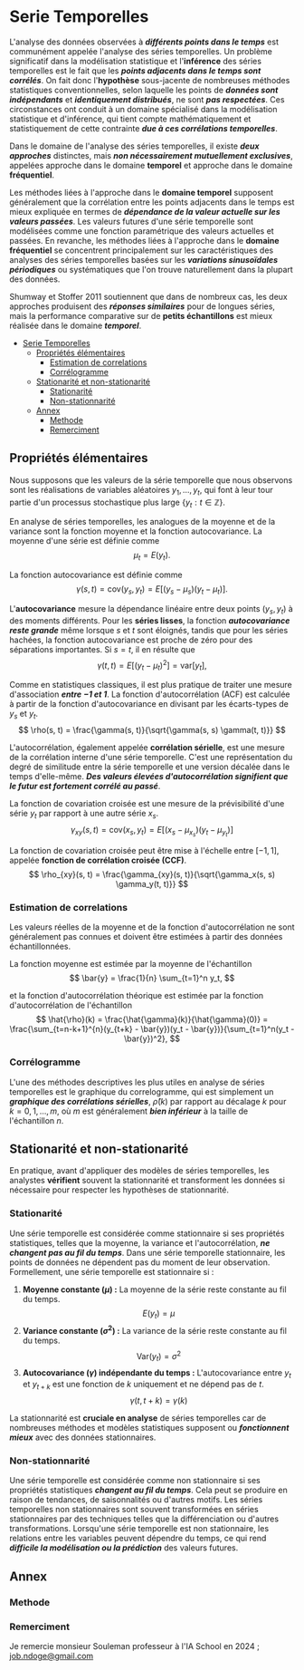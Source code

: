 # Serie Temporelles

L'analyse des données observées à ***différents points dans le temps*** est communément appelée l'analyse des séries temporelles. Un problème significatif dans la modélisation statistique et l'**inférence** des séries temporelles est le fait que les ***points adjacents dans le temps sont corrélés***.
On fait donc l'**hypothèse** sous-jacente de nombreuses méthodes statistiques conventionnelles, selon laquelle les points de ***données sont indépendants*** et ***identiquement distribués***, ne sont ***pas respectées***.
Ces circonstances ont conduit à un domaine spécialisé dans la modélisation statistique et d'inférence, qui tient compte mathématiquement et statistiquement de cette contrainte ***due à ces corrélations temporelles***.

Dans le domaine de l'analyse des séries temporelles, il existe ***deux approches*** distinctes, mais ***non nécessairement mutuellement exclusives***, appelées approche dans le domaine **temporel** et approche dans le domaine **fréquentiel**.

Les méthodes liées à l'approche dans le **domaine temporel** supposent généralement que la corrélation entre les points adjacents dans le temps est mieux expliquée en termes de ***dépendance de la valeur actuelle sur les valeurs passées***. Les valeurs futures d'une série temporelle sont modélisées comme une fonction paramétrique des valeurs actuelles et passées.
En revanche, les méthodes liées à l'approche dans le **domaine fréquentiel** se concentrent principalement sur les caractéristiques des analyses des séries temporelles basées sur les ***variations sinusoïdales périodiques*** ou systématiques que l'on trouve naturellement dans la plupart des données.

Shumway et Stoffer 2011 soutiennent que dans de nombreux cas, les deux approches produisent des ***réponses similaires*** pour de longues séries, mais la performance comparative sur de **petits échantillons** est mieux réalisée dans le domaine ***temporel***.

- [Serie Temporelles](#serie-temporelles)
  - [Propriétés élémentaires](#propriétés-élémentaires)
    - [Estimation de correlations](#estimation-de-correlations)
    - [Corrélogramme](#corrélogramme)
  - [Stationarité et non-stationarité](#stationarité-et-non-stationarité)
    - [Stationarité](#stationarité)
    - [Non-stationnarité](#non-stationnarité)
  - [Annex](#annex)
    - [Methode](#methode)
    - [Remerciment](#remerciment)

## Propriétés élémentaires

Nous supposons que les valeurs de la série temporelle que nous observons sont les réalisations de variables aléatoires $y_1, \ldots, y_t$, qui font à leur tour partie d'un processus stochastique plus large $\{y_t: t \in \mathbb{Z}\}$.

En analyse de séries temporelles, les analogues de la moyenne et de la variance sont la fonction moyenne et la fonction autocovariance.
La moyenne d'une série est définie comme
$$
\mu_t = E(y_t).
$$

La fonction autocovariance est définie comme
$$
\gamma(s, t) = \text{cov}(y_s, y_t) = E\left[(y_s - \mu_s)(y_t - \mu_t)\right].
$$

L'**autocovariance** mesure la dépendance linéaire entre deux points $(y_s, y_t)$ à des moments différents. Pour les **séries lisses**, la fonction ***autocovariance reste grande*** même lorsque $s$ et $t$ sont éloignés, tandis que pour les séries hachées, la fonction autocovariance est proche de zéro pour des séparations importantes.
Si $s = t$, il en résulte que
$$
\gamma(t, t) = E\left[(y_t - \mu_t)^2\right] = \text{var}[y_t],
$$

Comme en statistiques classiques, il est plus pratique de traiter une mesure d'association ***entre $-1$ et $1$***. La fonction d'autocorrélation (ACF) est calculée à partir de la fonction d'autocovariance en divisant par les écarts-types de $y_s$ et $y_t$.
$$
\rho(s, t) = \frac{\gamma(s, t)}{\sqrt{\gamma(s, s) \gamma(t, t)}}
$$

L'autocorrélation, également appelée **corrélation sérielle**, est une mesure de la corrélation interne d'une série temporelle. C'est une représentation du degré de similitude entre la série temporelle et une version décalée dans le temps d'elle-même. ***Des valeurs élevées d'autocorrélation signifient que le futur est fortement corrélé au passé***.

La fonction de covariation croisée est une mesure de la prévisibilité d'une série $y_t$ par rapport à une autre série $x_s$.
$$
\gamma_{xy}(s, t) = \text{cov}(x_s, y_t) = E\left[(x_s - \mu_{x_s})(y_t - \mu_{y_t})\right]
$$

La fonction de covariation croisée peut être mise à l'échelle entre $[-1, 1]$, appelée **fonction de corrélation croisée (CCF)**.
$$
\rho_{xy}(s, t) = \frac{\gamma_{xy}(s, t)}{\sqrt{\gamma_x(s, s) \gamma_y(t, t)}}
$$

### Estimation de correlations

Les valeurs réelles de la moyenne et de la fonction d'autocorrélation ne sont généralement pas connues et doivent être estimées à partir des données échantillonnées.

La fonction moyenne est estimée par la moyenne de l'échantillon
$$
\bar{y} = \frac{1}{n} \sum_{t=1}^n y_t,
$$

et la fonction d'autocorrélation théorique est estimée par la fonction d'autocorrélation de l'échantillon
$$
\hat{\rho}(k) = \frac{\hat{\gamma}(k)}{\hat{\gamma}(0)} = \frac{\sum_{t=n-k+1}^{n}(y_{t+k} - \bar{y})(y_t - \bar{y})}{\sum_{t=1}^n(y_t - \bar{y})^2},
$$

### Corrélogramme

L'une des méthodes descriptives les plus utiles en analyse de séries temporelles est le graphique du correlogramme, qui est simplement un ***graphique des corrélations sérielles***, $\hat{\rho}(k)$ par rapport au décalage $k$ pour $k = 0, 1, \ldots, m$, où $m$ est généralement ***bien inférieur*** à la taille de l'échantillon $n$.

## Stationarité et non-stationarité

En pratique, avant d'appliquer des modèles de séries temporelles, les analystes **vérifient** souvent la stationnarité et transforment les données si nécessaire pour respecter les hypothèses de stationnarité.

### Stationarité

Une série temporelle est considérée comme stationnaire si ses propriétés statistiques, telles que la moyenne, la variance et l'autocorrélation, ***ne changent pas au fil du temps***. Dans une série temporelle stationnaire, les points de données ne dépendent pas du moment de leur observation. Formellement, une série temporelle est stationnaire si :

1. **Moyenne constante ($\mu$) :** La moyenne de la série reste constante au fil du temps.
$$ E(y_t) = \mu $$
2. **Variance constante ($\sigma^2$) :** La variance de la série reste constante au fil du temps.
$$ \text{Var}(y_t) = \sigma^2 $$
3. **Autocovariance ($\gamma$) indépendante du temps :** L'autocovariance entre $y_t$ et $y_{t+k}$ est une fonction de $k$ uniquement et ne dépend pas de $t$.
$$ \gamma(t, t+k) = \gamma(k) $$

La stationnarité est **cruciale en analyse** de séries temporelles car de nombreuses méthodes et modèles statistiques supposent ou ***fonctionnent mieux*** avec des données stationnaires.

### Non-stationnarité

Une série temporelle est considérée comme non stationnaire si ses propriétés statistiques ***changent au fil du temps***. Cela peut se produire en raison de tendances, de saisonnalités ou d'autres motifs. Les séries temporelles non stationnaires sont souvent transformées en séries stationnaires par des techniques telles que la différenciation ou d'autres transformations.
Lorsqu'une série temporelle est non stationnaire, les relations entre les variables peuvent dépendre du temps, ce qui rend ***difficile la modélisation ou la prédiction*** des valeurs futures.

## Annex

### Methode

### Remerciment

Je remercie monsieur Souleman professeur à l'IA School en 2024 ; <job.ndoge@gmail.com>